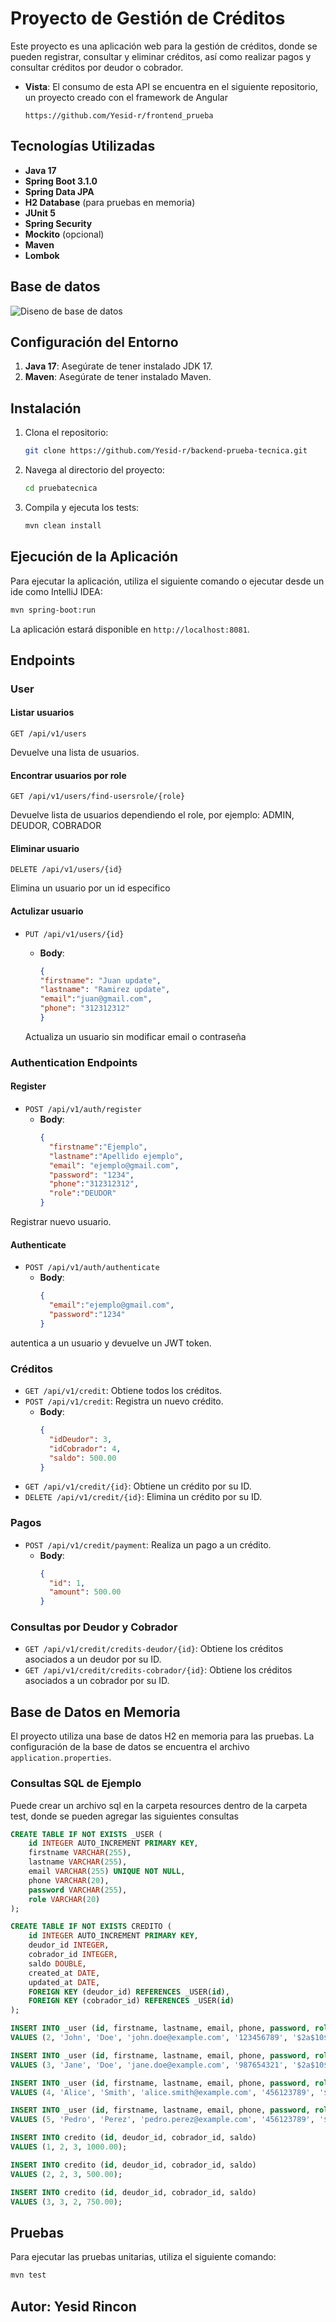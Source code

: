 
# Proyecto de Gestión de Créditos

Este proyecto es una aplicación web para la gestión de créditos, donde se pueden registrar, consultar y eliminar créditos, así como realizar pagos y consultar créditos por deudor o cobrador.
- **Vista**: El consumo de esta API se encuentra en el siguiente repositorio, un proyecto creado con el framework de Angular
     ```
     https://github.com/Yesid-r/frontend_prueba
     ```

## Tecnologías Utilizadas

- **Java 17**
- **Spring Boot 3.1.0**
- **Spring Data JPA**
- **H2 Database** (para pruebas en memoria)
- **JUnit 5**
- **Spring Security**
- **Mockito** (opcional)
- **Maven**
- **Lombok**
## Base de datos
![Diseno de base de datos](/images/uml.png)

## Configuración del Entorno

1. **Java 17**: Asegúrate de tener instalado JDK 17.
2. **Maven**: Asegúrate de tener instalado Maven.

## Instalación

1. Clona el repositorio:
   ```sh
   git clone https://github.com/Yesid-r/backend-prueba-tecnica.git
   ```
2. Navega al directorio del proyecto:
   ```sh
   cd pruebatecnica
   ```
3. Compila y ejecuta los tests:
   ```sh
   mvn clean install
   ```

## Ejecución de la Aplicación

Para ejecutar la aplicación, utiliza el siguiente comando o ejecutar desde un ide como IntelliJ IDEA:
```sh
mvn spring-boot:run
```

La aplicación estará disponible en `http://localhost:8081`.

## Endpoints
### User 

#### Listar usuarios
```
GET /api/v1/users
```
Devuelve una lista de usuarios.

#### Encontrar usuarios por role
```
GET /api/v1/users/find-usersrole/{role}
```
Devuelve lista de usuarios dependiendo el role, por ejemplo: ADMIN, DEUDOR, COBRADOR

#### Eliminar usuario
```
DELETE /api/v1/users/{id}
```
Elimina un usuario por un id especifico

#### Actulizar usuario

- `PUT /api/v1/users/{id}`

    - **Body**:
        ```json
        {
        "firstname": "Juan update",
        "lastname": "Ramirez update",
        "email":"juan@gmail.com",
        "phone": "312312312"
        }
        ```
  Actualiza un usuario sin modificar email o contraseña

### Authentication Endpoints

#### Register
- `POST /api/v1/auth/register`
    - **Body**:
        ```json
        {
          "firstname":"Ejemplo",
          "lastname":"Apellido ejemplo",
          "email": "ejemplo@gmail.com",
          "password": "1234",
          "phone":"312312312",
          "role":"DEUDOR"
        }
        ```
Registrar nuevo usuario.

#### Authenticate
- `POST /api/v1/auth/authenticate`
    - **Body**:
        ```json
        {
          "email":"ejemplo@gmail.com",
          "password":"1234"
        }
        ```    
autentica a un usuario y devuelve un JWT token.
### Créditos

- `GET /api/v1/credit`: Obtiene todos los créditos.
- `POST /api/v1/credit`: Registra un nuevo crédito.
    - **Body**:
      ```json
      {
        "idDeudor": 3,
        "idCobrador": 4,
        "saldo": 500.00
      }
      ```
- `GET /api/v1/credit/{id}`: Obtiene un crédito por su ID.
- `DELETE /api/v1/credit/{id}`: Elimina un crédito por su ID.

### Pagos

- `POST /api/v1/credit/payment`: Realiza un pago a un crédito.
    - **Body**:
      ```json
      {
        "id": 1,
        "amount": 500.00
      }
      ```

### Consultas por Deudor y Cobrador

- `GET /api/v1/credit/credits-deudor/{id}`: Obtiene los créditos asociados a un deudor por su ID.
- `GET /api/v1/credit/credits-cobrador/{id}`: Obtiene los créditos asociados a un cobrador por su ID.

## Base de Datos en Memoria

El proyecto utiliza una base de datos H2 en memoria para las pruebas. La configuración de la base de datos se encuentra el archivo `application.properties`.

### Consultas SQL de Ejemplo
Puede crear un archivo sql en la carpeta resources dentro de la carpeta test, donde se pueden agregar las siguientes consultas
```sql
CREATE TABLE IF NOT EXISTS _USER (
    id INTEGER AUTO_INCREMENT PRIMARY KEY,
    firstname VARCHAR(255),
    lastname VARCHAR(255),
    email VARCHAR(255) UNIQUE NOT NULL,
    phone VARCHAR(20),
    password VARCHAR(255),
    role VARCHAR(20)
);

CREATE TABLE IF NOT EXISTS CREDITO (
    id INTEGER AUTO_INCREMENT PRIMARY KEY,
    deudor_id INTEGER,
    cobrador_id INTEGER,
    saldo DOUBLE,
    created_at DATE,
    updated_at DATE,
    FOREIGN KEY (deudor_id) REFERENCES _USER(id),
    FOREIGN KEY (cobrador_id) REFERENCES _USER(id)
);

INSERT INTO _user (id, firstname, lastname, email, phone, password, role)
VALUES (2, 'John', 'Doe', 'john.doe@example.com', '123456789', '$2a$10$2yERXj5/R5PfVLEpG34h5OVsSTUVv54VjTpdW7qO3QcZk31Q8W5SW', 'ADMIN');

INSERT INTO _user (id, firstname, lastname, email, phone, password, role)
VALUES (3, 'Jane', 'Doe', 'jane.doe@example.com', '987654321', '$2a$10$5jYK7jxZS2i/dvPbtQewVOn6sUuRQ0i2IR9w1KXTgJ5D0TmweMNyK', 'DEUDOR');

INSERT INTO _user (id, firstname, lastname, email, phone, password, role)
VALUES (4, 'Alice', 'Smith', 'alice.smith@example.com', '456123789', '$2a$10$eA4Qb1M1tOsoDXH56W6yvOzXaIyPHaTB3Pfz1Y/wTt/7F1soGZdI2', 'COBRADOR');

INSERT INTO _user (id, firstname, lastname, email, phone, password, role)
VALUES (5, 'Pedro', 'Perez', 'pedro.perez@example.com', '456123789', '$2a$10$eA4Qb1M1tOsoDXH56W6yvOzXaIyPHaTB3Pfz1Y/wTt/7F1soGZdI2', 'COBRADOR');

INSERT INTO credito (id, deudor_id, cobrador_id, saldo)
VALUES (1, 2, 3, 1000.00);

INSERT INTO credito (id, deudor_id, cobrador_id, saldo)
VALUES (2, 2, 3, 500.00);

INSERT INTO credito (id, deudor_id, cobrador_id, saldo)
VALUES (3, 3, 2, 750.00);
```

## Pruebas

Para ejecutar las pruebas unitarias, utiliza el siguiente comando:
```sh
mvn test
```

## Autor: Yesid Rincon 
